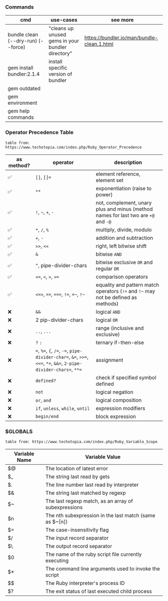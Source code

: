 
### Commands

| cmd | use-cases | see more |
| --- | --- | --- |
| bundle clean (--dry-run) (--force) | "cleans up unused gems in your bundler directory" | https://bundler.io/man/bundle-clean.1.html |
| gem install bundler:2.1.4 | install specific version of bundler | |
| gem outdated | | |
| gem environment | | |
| gem help commands | | |

### Operator Precedence Table

`table from: https://www.techotopia.com/index.php/Ruby_Operator_Precedence`

| as method? | operator | description |
| --- | --- | --- |
| ✅ | `[]`, `[]=`              | element reference, element set |
| ✅ | `**`                     | exponentiation (raise to power) |
| ✅ | `!`, `~`, `+`, `-`       | not, complement, unary plus and minus (method names for last two are `+@` and `-@` |
| ✅ | `*`, `/`, `%`            | multiply, divide, modulo |
| ✅ | `+`, `-`                 | addition and subtraction |
| ✅ | `>>`, `<<`               | right, left bitwise shift |
| ✅ | `&`                      | bitwise `AND` |
| ✅ | `^`, pipe-divider-chars  | bitwise exclusive `OR` and regular `OR` |
| ✅ | `<=`, `<`, `>`, `>=`     | comparison operators |
| ✅ | `<=>`, `==`, `===`, `!=`, `=~`, `!~` | equality and pattern match operators (`!=` and `!~` may not be defined as methods) |
| ❌ | `&&`                     | logical `AND` |
| ❌ | 2 pip-divider-chars      | logical `OR` |
| ❌ | `..`, `...`              | range (inclusive and exclusive) |
| ❌ | `?` `:`                  | ternary if-then-else |
| ❌ | `=`, `%=`, `{`, `/=`, `-=`, `pipe-divider-char=`, `&=`, `>>=`, `<<=`, `*=`, `&&=`, `2-pipe-divider-chars=`, `**=` | assignment |
| ❌ | `defined?`                | check if specified symbol defined |
| ❌ | `not`                    | logical negation |
| ❌ | `or`, `and`              | logical composition |
| ❌ | `if`, `unless`, `while`, `until` | expression modifiers |
| ❌ | `begin/end`              | block expression |

### $GLOBALS

`table from: https://www.techotopia.com/index.php/Ruby_Variable_Scope`

| Variable Name | Variable Value |
| ------------- | -------------- |
| $@ | The location of latest error |
| $_ | The string last read by gets |
| $. | The line number last read by interpreter |
| $& | The string last matched by regexp |
| $~ | The last regexp match, as an array of subexpressions |
| $n | The nth subexpression in the last match (same as $~[n]) |
| $= | The case-insensitivity flag |
| $/ | The input record separator |
| $\ | The output record separator |
| $0 | The name of the ruby script file currently executing |
| $* | The command line arguments used to invoke the script |
| $$ | The Ruby interpreter's process ID |
| $? | The exit status of last executed child process |

